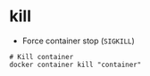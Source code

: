 # kill

- Force container stop (`SIGKILL`)

```shell
# Kill container
docker container kill "container"
```
